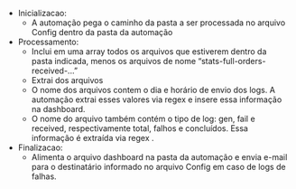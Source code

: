 * Inicializacao:
  * A automação pega o caminho da pasta a ser processada no arquivo Config dentro da pasta da automação
* Processamento:
  * Inclui em uma array todos os arquivos que estiverem dentro da pasta indicada, menos os arquivos de nome “stats-full-orders-received-...”
  * Extrai dos arquivos
   * O nome dos arquivos contem o dia e horário de envio dos logs. A automação extrai esses valores via regex e insere essa informação na dashboard.  
   * O nome do arquivo também contém o tipo de log: gen, fail e received, respectivamente total, falhos e concluídos. Essa informação é extraída via regex .
* Finalizacao: 
  * Alimenta o arquivo dashboard na pasta da automação e envia e-mail para o destinatário informado no arquivo Config em caso de logs de falhas.
